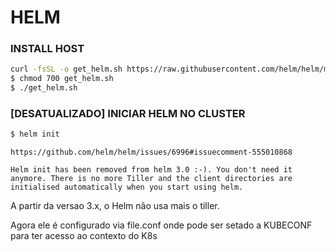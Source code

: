 # HELM

### INSTALL HOST

```bash
curl -fsSL -o get_helm.sh https://raw.githubusercontent.com/helm/helm/main/scripts/get-helm-3
$ chmod 700 get_helm.sh
$ ./get_helm.sh
```


### [DESATUALIZADO] INICIAR HELM NO CLUSTER

```bash
$ helm init
```

    https://github.com/helm/helm/issues/6996#issuecomment-555010868

    Helm init has been removed from helm 3.0 :-). You don't need it anymore. There is no more Tiller and the client directories are initialised automatically when you start using helm.

A partir da versao 3.x, o Helm não usa mais o tiller. 

Agora ele é configurado via file.conf onde pode ser setado a KUBECONF para ter acesso ao contexto do K8s

